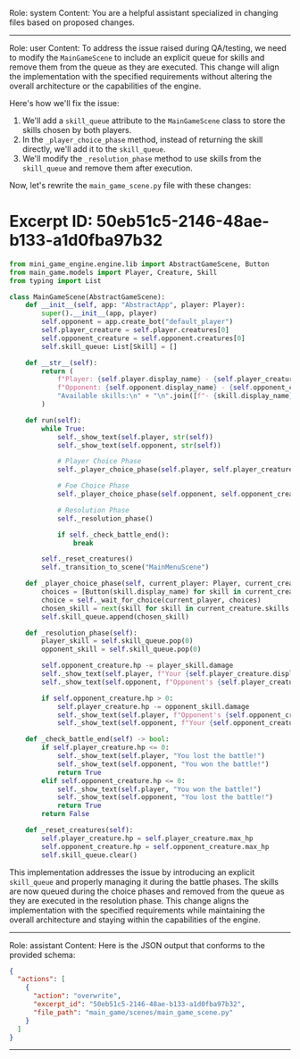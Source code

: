 Role: system
Content: You are a helpful assistant specialized in changing files based on proposed changes.
__________________
Role: user
Content: To address the issue raised during QA/testing, we need to modify the `MainGameScene` to include an explicit queue for skills and remove them from the queue as they are executed. This change will align the implementation with the specified requirements without altering the overall architecture or the capabilities of the engine.

Here's how we'll fix the issue:

1. We'll add a `skill_queue` attribute to the `MainGameScene` class to store the skills chosen by both players.
2. In the `_player_choice_phase` method, instead of returning the skill directly, we'll add it to the `skill_queue`.
3. We'll modify the `_resolution_phase` method to use skills from the `skill_queue` and remove them after execution.

Now, let's rewrite the `main_game_scene.py` file with these changes:

# Excerpt ID: 50eb51c5-2146-48ae-b133-a1d0fba97b32
```python main_game/scenes/main_game_scene.py
from mini_game_engine.engine.lib import AbstractGameScene, Button
from main_game.models import Player, Creature, Skill
from typing import List

class MainGameScene(AbstractGameScene):
    def __init__(self, app: "AbstractApp", player: Player):
        super().__init__(app, player)
        self.opponent = app.create_bot("default_player")
        self.player_creature = self.player.creatures[0]
        self.opponent_creature = self.opponent.creatures[0]
        self.skill_queue: List[Skill] = []

    def __str__(self):
        return (
            f"Player: {self.player.display_name} - {self.player_creature.display_name} (HP: {self.player_creature.hp}/{self.player_creature.max_hp})\n"
            f"Opponent: {self.opponent.display_name} - {self.opponent_creature.display_name} (HP: {self.opponent_creature.hp}/{self.opponent_creature.max_hp})\n"
            "Available skills:\n" + "\n".join([f"- {skill.display_name}" for skill in self.player_creature.skills])
        )

    def run(self):
        while True:
            self._show_text(self.player, str(self))
            self._show_text(self.opponent, str(self))

            # Player Choice Phase
            self._player_choice_phase(self.player, self.player_creature)

            # Foe Choice Phase
            self._player_choice_phase(self.opponent, self.opponent_creature)

            # Resolution Phase
            self._resolution_phase()

            if self._check_battle_end():
                break

        self._reset_creatures()
        self._transition_to_scene("MainMenuScene")

    def _player_choice_phase(self, current_player: Player, current_creature: Creature):
        choices = [Button(skill.display_name) for skill in current_creature.skills]
        choice = self._wait_for_choice(current_player, choices)
        chosen_skill = next(skill for skill in current_creature.skills if skill.display_name == choice.display_name)
        self.skill_queue.append(chosen_skill)

    def _resolution_phase(self):
        player_skill = self.skill_queue.pop(0)
        opponent_skill = self.skill_queue.pop(0)

        self.opponent_creature.hp -= player_skill.damage
        self._show_text(self.player, f"Your {self.player_creature.display_name} used {player_skill.display_name} and dealt {player_skill.damage} damage!")
        self._show_text(self.opponent, f"Opponent's {self.player_creature.display_name} used {player_skill.display_name} and dealt {player_skill.damage} damage!")

        if self.opponent_creature.hp > 0:
            self.player_creature.hp -= opponent_skill.damage
            self._show_text(self.player, f"Opponent's {self.opponent_creature.display_name} used {opponent_skill.display_name} and dealt {opponent_skill.damage} damage!")
            self._show_text(self.opponent, f"Your {self.opponent_creature.display_name} used {opponent_skill.display_name} and dealt {opponent_skill.damage} damage!")

    def _check_battle_end(self) -> bool:
        if self.player_creature.hp <= 0:
            self._show_text(self.player, "You lost the battle!")
            self._show_text(self.opponent, "You won the battle!")
            return True
        elif self.opponent_creature.hp <= 0:
            self._show_text(self.player, "You won the battle!")
            self._show_text(self.opponent, "You lost the battle!")
            return True
        return False

    def _reset_creatures(self):
        self.player_creature.hp = self.player_creature.max_hp
        self.opponent_creature.hp = self.opponent_creature.max_hp
        self.skill_queue.clear()
```

This implementation addresses the issue by introducing an explicit `skill_queue` and properly managing it during the battle phases. The skills are now queued during the choice phases and removed from the queue as they are executed in the resolution phase. This change aligns the implementation with the specified requirements while maintaining the overall architecture and staying within the capabilities of the engine.
__________________
Role: assistant
Content: Here is the JSON output that conforms to the provided schema:

```json
{
  "actions": [
    {
      "action": "overwrite",
      "excerpt_id": "50eb51c5-2146-48ae-b133-a1d0fba97b32",
      "file_path": "main_game/scenes/main_game_scene.py"
    }
  ]
}
```
__________________
